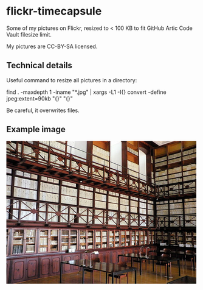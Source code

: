 # flickr-timecapsule

Some of my pictures on Flickr, resized to < 100 KB to fit GitHub Artic Code Vault filesize limit.

My pictures are CC-BY-SA licensed.

## Technical details

Useful command to resize all pictures in a directory:

find . -maxdepth 1 -iname "*.jpg" | xargs -L1 -I{} convert -define jpeg:extent=90kb "{}" "{}"

Be careful, it overwrites files.

## Example image

![](/im/Archivo_Municipal-9101424836.jpg)
